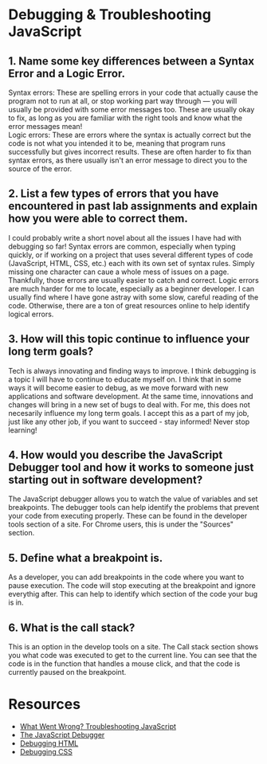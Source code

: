 # Debugging & Troubleshooting JavaScript 

## 1. Name some key differences between a Syntax Error and a Logic Error.
Syntax errors: These are spelling errors in your code that actually cause the program not to run at all, or stop working part way through — you will usually be provided with some error messages too. These are usually okay to fix, as long as you are familiar with the right tools and know what the error messages mean! <br>
Logic errors: These are errors where the syntax is actually correct but the code is not what you intended it to be, meaning that program runs successfully but gives incorrect results. These are often harder to fix than syntax errors, as there usually isn't an error message to direct you to the source of the error. <br>


## 2. List a few types of errors that you have encountered in past lab assignments and explain how you were able to correct them.
I could probably write a short novel about all the issues I have had with debugging so far! Syntax errors are common, especially when typing quickly, or if working on a project that uses several different types of code (JavaScript, HTML, CSS, etc.) each with its own set of syntax rules. Simply missing one character can caue a whole mess of issues on a page. Thankfully, those errors are usually easier to catch and correct. Logic errors are much harder for me to locate, especially as a beginner developer. I can usually find where  I have gone astray with some slow, careful reading of the code. Otherwise, there are a ton of great resources online to help identify logical errors.
## 3. How will this topic continue to influence your long term goals?
Tech is always innovating and finding ways to improve. I think debugging is a topic I will have to continue to educate myself on. I think that in some ways it will become easier to debug, as we move forward with new applications and software development. At the same time, innovations and changes will bring in a new set of bugs to deal with. For me, this does not necesarily influence my long term goals. I accept this as a part of my job, just like any other job, if you want to succeed - stay informed! Never stop learning!

## 4. How would you describe the JavaScript Debugger tool and how it works to someone just starting out in software development?
The JavaScript debugger allows you to watch the value of variables and set breakpoints. The debugger tools can help identify the problems that prevent your code from executing properly. These can be found in the developer tools section of a site. For Chrome users, this is under the "Sources" section. 

## 5. Define what a breakpoint is.
As a developer, you can add breakpoints in the code where you want to pause execution. The code will stop executing at the breakpoint and ignore everythig after. This can help to identify which section of the code your bug is in. 
## 6. What is the call stack?
This is an option in the develop tools on a site. The Call stack section shows you what code was executed to get to the current line. You can see that the code is in the function that handles a mouse click, and that the code is currently paused on the breakpoint.
# Resources
- [What Went Wrong? Troubleshooting JavaScript](https://developer.mozilla.org/en-US/docs/Learn/JavaScript/First_steps/What_went_wrong)<br>
- [The JavaScript Debugger](https://developer.mozilla.org/en-US/docs/Learn/Common_questions/Tools_and_setup/What_are_browser_developer_tools#the_javascript_debugger)<br>
- [Debugging HTML](https://developer.mozilla.org/en-US/docs/Learn/HTML/Introduction_to_HTML/Debugging_HTML)<br>
- [Debugging CSS](https://developer.mozilla.org/en-US/docs/Learn/CSS/Building_blocks/Debugging_CSS)<br>

